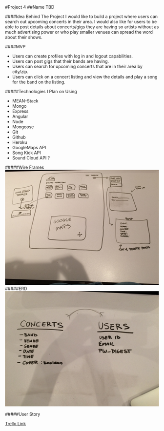 #Project 4
##Name TBD

####Idea Behind The Project
I would like to build a project where users can search out upcoming concerts in their area. I would also like for users to be able to post details about concerts/gigs they are having so artists without as much advertising power or who play smaller venues can spread the word about their shows.

####MVP
* Users can create profiles with log in and logout capabilities.
* Users can post gigs that their bands are having.
* Users can search for upcoming concerts that are in their area by city/zip.
* Users can click on a concert listing and view the details and play a song for the band on the listing.


#####Technologies I Plan on Using
* MEAN-Stack
* Mongo
* Express
* Angular
* Node   
* Mongoose 
* Git
* Github
* Heroku
* GoogleMaps API
* Song Kick API
* Sound Cloud API ?


#####Wire Frames
![](assets/IMG_1844.JPG)
#####ERD
![](assets/IMG_1843.JPG)

#####User Story

[Trello Link](https://trello.com/b/aLlvQgBP/project-4)
